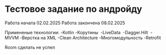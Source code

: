 #  Тестовое задание по андройду
  Работа начата 02.02.2025
  Работа закончена 08.02.2025

  Примененые технологии:
  -Kotlin 
  -Корутины
﻿  -LiveData
﻿﻿  -Dagger.Hilt
﻿﻿  -MVVM
  -Верстка на XML
  -Clean Architecture
  -Многомодульность
  -Retrofit

  Room сделать не успел
